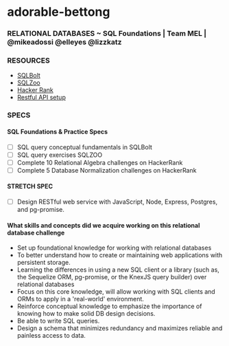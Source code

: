 # adorable-bettong

### RELATIONAL DATABASES ~ SQL Foundations | Team MEL | @mikeadossi @elleyes @lizzkatz

### RESOURCES

- [SQLBolt](https://sqlbolt.com/)
- [SQLZoo](http://sqlzoo.net/)
- [Hacker Rank](https://www.hackerrank.com/domains/databases/relational-algebra)
- [Restful API setup](http://mherman.org/blog/2016/03/13/designing-a-restful-api-with-node-and-postgres/#.WCyqV6IrLb7)

### SPECS

#### SQL Foundations & Practice Specs

- [ ] SQL query conceptual fundamentals in SQLBolt
- [ ] SQL query exercises SQLZOO
- [ ] Complete 10 Relational Algebra challenges on HackerRank
- [ ] Complete 5 Database Normalization challenges on HackerRank

#### STRETCH SPEC

- [ ] Design RESTful web service with JavaScript, Node, Express, Postgres, and pg-promise.

#### What skills and concepts did we acquire working on this relational database challenge

- Set up foundational knowledge for working with relational databases
- To better understand how to create or maintaining web applications with persistent storage.
- Learning the differences in using a new SQL client or a library (such as, the Sequelize ORM, pg-promise, or the KnexJS query builder)  over relational databases
- Focus on this core knowledge, will allow working with SQL clients and ORMs to apply in a 'real-world' environment.
- Reinforce conceptual knowledge to emphasize the importance of knowing how to make solid DB design decisions.
- Be able to write SQL queries.
- Design a schema that minimizes redundancy and maximizes reliable and painless access to data.

